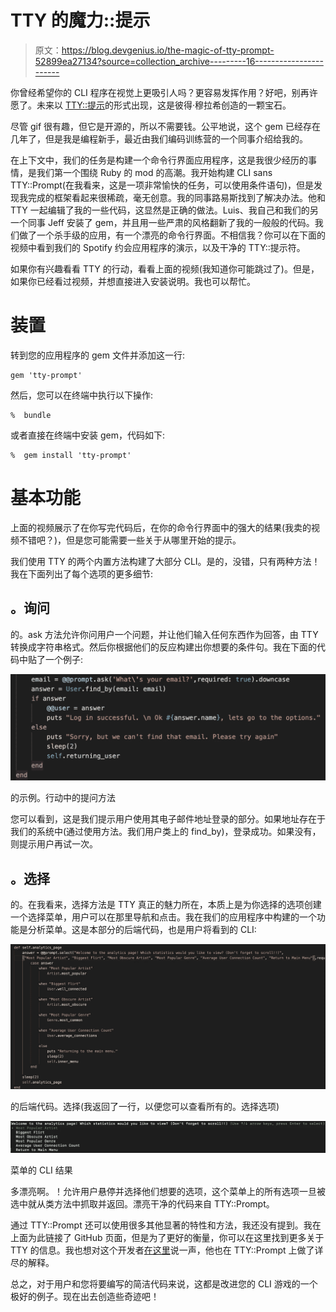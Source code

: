 # TTY 的魔力::提示

> 原文：<https://blog.devgenius.io/the-magic-of-tty-prompt-52899ea27134?source=collection_archive---------16----------------------->

你曾经希望你的 CLI 程序在视觉上更吸引人吗？更容易发挥作用？好吧，别再许愿了。未来以 [TTY::提示](https://github.com/piotrmurach/tty-prompt)的形式出现，这是彼得·穆拉希创造的一颗宝石。

尽管 gif 很有趣，但它是开源的，所以不需要钱。公平地说，这个 gem 已经存在几年了，但是我是编程新手，最近由我们编码训练营的一个同事介绍给我的。

在上下文中，我们的任务是构建一个命令行界面应用程序，这是我很少经历的事情，是我们第一个围绕 Ruby 的 mod 的高潮。我开始构建 CLI sans TTY::Prompt(在我看来，这是一项非常愉快的任务，可以使用条件语句)，但是发现我完成的框架看起来很稀疏，毫无创意。我的同事路易斯找到了解决办法。他和 TTY 一起编辑了我的一些代码，这显然是正确的做法。Luis、我自己和我们的另一个同事 Jeff 安装了 gem，并且用一些严肃的风格翻新了我的一般般的代码。我们做了一个杀手级的应用，有一个漂亮的命令行界面。不相信我？你可以在下面的视频中看到我们的 Spotify 约会应用程序的演示，以及干净的 TTY::提示符。

如果你有兴趣看看 TTY 的行动，看看上面的视频(我知道你可能跳过了)。但是，如果你已经看过视频，并想直接进入安装说明。我也可以帮忙。

# 装置

转到您的应用程序的 gem 文件并添加这一行:

```
gem 'tty-prompt'
```

然后，您可以在终端中执行以下操作:

```
%  bundle
```

或者直接在终端中安装 gem，代码如下:

```
%  gem install 'tty-prompt'
```

# 基本功能

上面的视频展示了在你写完代码后，在你的命令行界面中的强大的结果(我卖的视频不错吧？)，但是您可能需要一些关于从哪里开始的提示。

我们使用 TTY 的两个内置方法构建了大部分 CLI。是的，没错，只有两种方法！我在下面列出了每个选项的更多细节:

## **。询问**

的。ask 方法允许你问用户一个问题，并让他们输入任何东西作为回答，由 TTY 转换成字符串格式。然后你根据他们的反应构建出你想要的条件句。我在下面的代码中贴了一个例子:

![](img/6a87b4aaa2ad1c9df5e25571c83c40c5.png)

的示例。行动中的提问方法

您可以看到，这是我们提示用户使用其电子邮件地址登录的部分。如果地址存在于我们的系统中(通过使用方法。我们用户类上的 find_by)，登录成功。如果没有，则提示用户再试一次。

## **。选择**

的。在我看来，选择方法是 TTY 真正的魅力所在，本质上是为你选择的选项创建一个选择菜单，用户可以在那里导航和点击。我在我们的应用程序中构建的一个功能是分析菜单。这是本部分的后端代码，也是用户将看到的 CLI:

![](img/8c788bf074116549715e6f6c0e02058f.png)

的后端代码。选择(我返回了一行，以便您可以查看所有的。选择选项)

![](img/17b73d7fa648344f58af8ebe510688de.png)

菜单的 CLI 结果

多漂亮啊。！允许用户悬停并选择他们想要的选项，这个菜单上的所有选项一旦被选中就从类方法中抓取并返回。漂亮干净的代码来自 TTY::Prompt。

通过 TTY::Prompt 还可以使用很多其他显著的特性和方法，我还没有提到。我在上面为此链接了 GitHub 页面，但是为了更好的衡量，你可以在这里找到更多关于 TTY 的信息。我也想对这个开发者[在这里](https://dev.to/aidiri/using-tty-prompt-for-your-cli-app-1l5a)说一声，他也在 TTY::Prompt 上做了详尽的解释。

总之，对于用户和您将要编写的简洁代码来说，这都是改进您的 CLI 游戏的一个极好的例子。现在出去创造些奇迹吧！